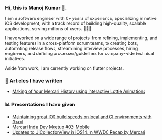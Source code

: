 ### Hi, this is Manoj Kumar 👋.

I am a software engineer with 6+ years of experience, specializing in native iOS development, with a track record of building high-quality, scalable applications, serving millions of users. 👨🏻‍💻

I have worked on a wide range of projects, from refining, implementing, and testing features in a cross-platform scrum teams, to creating bots, automating release flows, streamlining interview processes, hiring engineers, and defining processes/guidelines for company-wide technical initiatives.



Aside from work, I am currently working on flutter projects. 

<!-- Articles -->
### 📝 Articles I have written
- [Making of Your Mercari History using interactive Lottie Animations](https://engineering.mercari.com/en/blog/entry/20231222-making-of-your-mercari-history/)

<!-- Presentations -->
### 📊 Presentations I have given
- [Maintaining great iOS build speeds on local and CI environments with Bazel](https://speakerdeck.com/manoj036/maintaining-great-ios-build-speeds-on-local-and-ci-environments-with-bazel)
- [Mercari India Dev Meetup #02: Mobile](https://about.in.mercari.com/news/mercari-india-dev-meetup-02-mobile/)
- [Updates to UICollectionView in iOS14, in WWDC Recap by Mercari](https://speakerdeck.com/manoj036/updates-to-collectionview-in-ios14)
